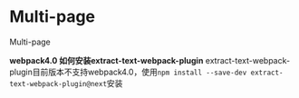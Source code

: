 # Multi-page
Multi-page


**webpack4.0 如何安装extract-text-webpack-plugin**
extract-text-webpack-plugin目前版本不支持webpack4.0，使用`npm install --save-dev extract-text-webpack-plugin@next`安装